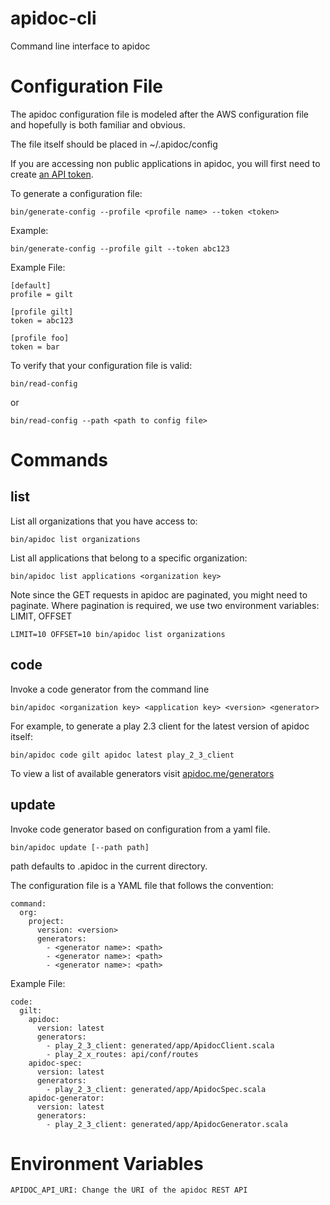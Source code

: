 # apidoc-cli
Command line interface to apidoc

# Configuration File

The apidoc configuration file is modeled after the AWS configuration
file and hopefully is both familiar and obvious.

The file itself should be placed in ~/.apidoc/config

If you are accessing non public applications in apidoc, you will first need to create [an API token](http://www.apidoc.me/tokens/).

To generate a configuration file:

    bin/generate-config --profile <profile name> --token <token>

Example:

    bin/generate-config --profile gilt --token abc123

Example File:

    [default]
    profile = gilt

    [profile gilt]
    token = abc123

    [profile foo]
    token = bar

To verify that your configuration file is valid:

    bin/read-config

or

    bin/read-config --path <path to config file>

# Commands

## list

List all organizations that you have access to:

    bin/apidoc list organizations

List all applications that belong to a specific organization:

    bin/apidoc list applications <organization key>
    
Note since the GET requests in apidoc are paginated, you might need to
paginate. Where pagination is required, we use two environment
variables: LIMIT, OFFSET

    LIMIT=10 OFFSET=10 bin/apidoc list organizations
    
## code

Invoke a code generator from the command line

    bin/apidoc <organization key> <application key> <version> <generator>
    
For example, to generate a play 2.3 client for the latest version of apidoc itself:

    bin/apidoc code gilt apidoc latest play_2_3_client
    
To view a list of available generators visit [apidoc.me/generators](http://www.apidoc.me/generators)

## update

Invoke code generator based on configuration from a yaml file.

    bin/apidoc update [--path path]
    
path defaults to .apidoc in the current directory.

The configuration file is a YAML file that follows the convention:

    command:
      org:
        project:
          version: <version>
          generators:
            - <generator name>: <path>
            - <generator name>: <path>
            - <generator name>: <path>

Example File:

    code:
      gilt:
        apidoc:
          version: latest
          generators:
            - play_2_3_client: generated/app/ApidocClient.scala
            - play_2_x_routes: api/conf/routes
        apidoc-spec:
          version: latest
          generators:
            - play_2_3_client: generated/app/ApidocSpec.scala
        apidoc-generator:
          version: latest
          generators:
            - play_2_3_client: generated/app/ApidocGenerator.scala
    
# Environment Variables

    APIDOC_API_URI: Change the URI of the apidoc REST API



